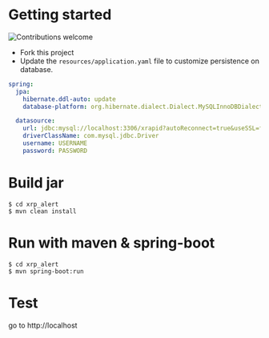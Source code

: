 # Getting started
![Contributions welcome](https://img.shields.io/badge/contributions-welcome-orange.svg)


* Fork this project
* Update the `resources/application.yaml` file to customize persistence on database.

```yaml
spring:
  jpa:
    hibernate.ddl-auto: update
    database-platform: org.hibernate.dialect.Dialect.MySQLInnoDBDialect

  datasource:
    url: jdbc:mysql://localhost:3306/xrapid?autoReconnect=true&useSSL=false
    driverClassName: com.mysql.jdbc.Driver
    username: USERNAME
    password: PASSWORD
```

# Build jar

```
$ cd xrp_alert
$ mvn clean install
```

# Run with maven & spring-boot

```
$ cd xrp_alert
$ mvn spring-boot:run
```

# Test 

go to http://localhost 
